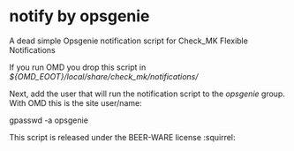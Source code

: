notify by opsgenie
==================

A dead simple Opsgenie notification script for Check_MK Flexible Notifications

If you run OMD you drop this script in _${OMD\_EOOT}/local/share/check\_mk/notifications/_

Next, add the user that will run the notification script to the _opsgenie_ group. With OMD this is the site user/name:

  gpasswd -a <omd user> opsgenie

This script is released under the BEER-WARE license :squirrel:

